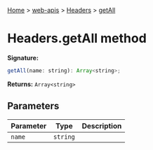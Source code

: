 [Home](./index) &gt; [web-apis](web-apis.md) &gt; [Headers](web-apis.headers.md) &gt; [getAll](web-apis.headers.getall.md)

# Headers.getAll method


**Signature:**
```javascript
getAll(name: string): Array<string>;
```
**Returns:** `Array<string>`

## Parameters

|  Parameter | Type | Description |
|  --- | --- | --- |
|  `name` | `string` |  |


